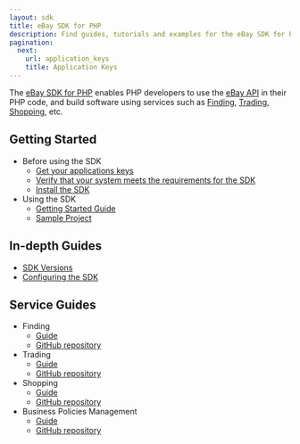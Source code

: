 ```yaml
---
layout: sdk
title: eBay SDK for PHP
description: Find guides, tutorials and examples for the eBay SDK for PHP and use eBay's API in your applications.
pagination:
  next:
    url: application_keys
    title: Application Keys
---
```

The [eBay SDK for PHP](https://github.com/davidtsadler/ebay-sdk) enables PHP developers to use the [eBay API](https://go.developer.ebay.com/developers/ebay/documentation-tools) in their PHP code, and build software using services such as [Finding](http://developer.ebay.com/Devzone/finding/Concepts/FindingAPIGuide.html), [Trading](http://developer.ebay.com/Devzone/guides/ebayfeatures/index.html), [Shopping](http://developer.ebay.com/Devzone/shopping/docs/Concepts/ShoppingAPIGuide.html),  etc.

## Getting Started

  - Before using the SDK
    - [Get your applications keys](/sdk/guides/application_keys.html)
    - [Verify that your system meets the requirements for the SDK](/sdk/guides/requirements.html)
    - [Install the SDK](/sdk/guides/installation.html)
  - Using the SDK
    - [Getting Started Guide](/sdk/guides/getting_started.html)
    - [Sample Project](/sdk/guides/sample_project.html)

## <a id="in-depth-guides"></a>In-depth Guides

  - [SDK Versions](/sdk/guides/versions.html)
  - [Configuring the SDK](/sdk/guides/configuring.html)

## <a id="service-guides"></a>Service Guides

  - Finding
    - [Guide](/sdk/guides/finding.html)
    - [GitHub repository](https://github.com/davidtsadler/ebay-sdk-finding)
  - Trading
    - [Guide](/sdk/guides/trading.html)
    - [GitHub repository](https://github.com/davidtsadler/ebay-sdk-trading)
  - Shopping
    - [Guide](/sdk/guides/shopping.html)
    - [GitHub repository](https://github.com/davidtsadler/ebay-sdk-shopping)
  - Business Policies Management
    - [Guide](/sdk/guides/business_policies_management.html)
    - [GitHub repository](https://github.com/davidtsadler/ebay-sdk-business-policies-management)
